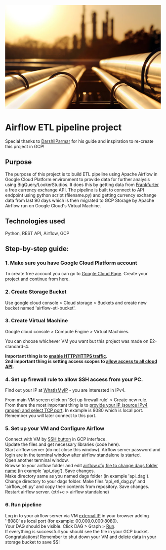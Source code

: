 
![](airflow-etl-screenshots/pipeline_picture.jpg)

# Airflow ETL pipeline project

Special thanks to [DarshilParmar](https://www.youtube.com/@DarshilParmar) for his guide and inspiration to re-create this project in GCP!

## Purpose

The purpose of this project is to build ETL pipeline using Apache Airflow in Google Cloud Platform environment to provide data for further analysis using BigQuery/LookerStudios. It does this by getting data from [Frankfurter](https://www.frankfurter.app/) a free currency exchange API.
The pipeline is built to connect to API endpoint using python script (filename.py) and getting currency exchange data from last 90 days which is then migrated to GCP Storage by Apache Airflow run on Google Cloud's Virtual Machine.

## Technologies used

Python, REST API, Airflow, GCP

## Step-by-step guide:

### 1. Make sure you have Google Cloud Platform account

To create free account you can go to [Google Cloud Page](https://cloud.google.com/). Create your project and continue from here.

### 2. Create Storage Bucket

Use google cloud console > Cloud storage > Buckets and create new bucket named 'airflow-etl-bucket'.

### 3. Create Virtual Machine

Google cloud console > Compute Engine > Virtual Machines. 

You can choose whichever VM you want but this project was made on E2-standard-4.

**Important thing is to [enable HTTP/HTTPS traffic](airflow-etl-screenshots/GCP-VM-firewalls.JPG).**<br>
**2nd important thing is setting access scopes to [allow access to all cloud API](airflow-etl-screenshots/GCP-access-scopes.JPG).**

### 4. Set up firewall rule to allow SSH access from your PC.

Find out your IP at [WhatIsMyIP](https://www.whatismyip.com/) - you are interested in IPv4.

From main VM screen click on 'Set up firewall rule' > Create new rule.<br>
From there the most important thing is to [provide your IP (source IPv4 ranges) and select TCP port](airflow-etl-screenshots/GCP-firewall-rule.JPG). In example is 8080 which is local port. Remember you will later connect to this port.

### 5. Set up your VM and Configure Airflow

Connect with VM by [SSH button](airflow-etl-screenshots/GCP-VM-externalIPSSH.JPG) in GCP interface.<br>
Update the files and get necessary libraries (code here).<br>
Start airflow server (do not close this window). Airflow server password and login are in the terminal window after airflow standalone is started.<br>
Open another terminal window.<br>
Browse to your airflow folder and edit [airflow.cfg file to change dags folder name](airflow-etl-screenshots/airflow-cfg.JPG) (in example 'api_dag'). Save changes.<br>
Make directory same as you named dags folder (in example 'api_dag').<br>
Change directory to your dags folder. Make files 'api_etl_dag.py' and 'airflow_etl.py' and copy their contents from repository. Save changes.<br>
Restart airflow server. (ctrl+c > airflow standalone)

### 6. Run pipeline

Log in to your airflow server via VM [external IP](airflow-etl-screenshots/GCP-VM-externalIPSSH.JPG) in your browser adding ':8080' as local port (for example: 00.000.0.000:8080). <br>
Your DAG should be visible. Click DAG > Graph > [Run]((airflow-etl-screenshots/airflow-dag-window.JPG)).<br>
If everything is successfull you should see the file in your GCP bucket.<br>
Congratulations! Remember to shut down your VM and delete data in your storage bucket to save $$!
